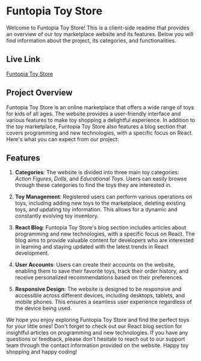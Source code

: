 # Funtopia Toy Store

Welcome to Funtopia Toy Store! This is a client-side readme that provides an overview of our toy marketplace website and its features. Below you will find information about the project, its categories, and functionalities. 

## Live Link

[Funtopia Toy Store](https://funtopia-toy-store.web.app/)

## Project Overview

Funtopia Toy Store is an online marketplace that offers a wide range of toys for kids of all ages. The website provides a user-friendly interface and various features to make toy shopping a delightful experience. In addition to the toy marketplace, Funtopia Toy Store also features a blog section that covers programming and new technologies, with a specific focus on React. Here's what you can expect from our project:

## Features

1. **Categories**: The website is divided into three main toy categories: *Action Figures*, *Dolls*, and *Educational Toys*. Users can easily browse through these categories to find the toys they are interested in.

2. **Toy Management**: Registered users can perform various operations on toys, including adding new toys to the marketplace, deleting existing toys, and updating toy information. This allows for a dynamic and constantly evolving toy inventory.

3. **React Blog**: Funtopia Toy Store's blog section includes articles about programming and new technologies, with a specific focus on React. The blog aims to provide valuable content for developers who are interested in learning and staying updated with the latest trends in React development.

4. **User Accounts**: Users can create their accounts on the website, enabling them to save their favorite toys, track their order history, and receive personalized recommendations based on their preferences.

5. **Responsive Design**: The website is designed to be responsive and accessible across different devices, including desktops, tablets, and mobile phones. This ensures a seamless user experience regardless of the device being used.

We hope you enjoy exploring Funtopia Toy Store and find the perfect toys for your little ones! Don't forget to check out our React blog section for insightful articles on programming and new technologies. If you have any questions or feedback, please don't hesitate to reach out to our support team through the contact information provided on the website. Happy toy shopping and happy coding!